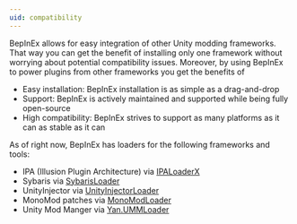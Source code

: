 ```yaml
---
uid: compatibility
---
```


BepInEx allows for easy integration of other Unity modding frameworks. That way 
you can get the benefit of installing only one framework without worrying about 
potential compatibility issues. Moreover, by using BepInEx to power plugins 
from other frameworks you get the benefits of

* Easy installation: BepInEx installation is as simple as a drag-and-drop
* Support: BepInEx is actively maintained and supported while being fully open-source
* High compatibility: BepInEx strives to support as many platforms as it can as stable as it can

As of right now, BepInEx has loaders for the following frameworks and tools:

* IPA (Illusion Plugin Architecture) via [IPALoaderX](https://github.com/BepInEx/IPALoaderX)
* Sybaris via [SybarisLoader](https://github.com/BepInEx/BepInEx.SybarisLoader.Patcher)
* UnityInjector via [UnityInjectorLoader](https://github.com/BepInEx/BepInEx.UnityInjectorLoader)
* MonoMod patches via [MonoModLoader](https://github.com/BepInEx/BepInEx.MonoMod.Loader)
* Unity Mod Manger via [Yan.UMMLoader](https://github.com/hacknet-bar/Yan.UMMLoader)